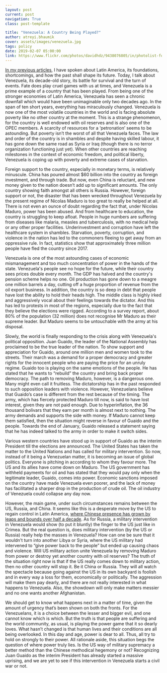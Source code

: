 ```yaml
---
layout: post
current: post
navigation: True
class: post-template

title: "Venezuela: A Country Being Played?"
author: atreyi.bhaumik
cover: assets/images/venezuela.jpg
tags: policy
date: 2019-02-07 05:00:00
link: https://www.flickr.com/photos/davidhdz/9438076805/in/photolist-fo1Bqa-B2sbJm-5trFh4-2yW382-Eg9nSP-g5Uiw-fHtVzk-PEtev-EyAxsj-KDTHVF-knUx7-f7J8pB-6PviJw-bno1D-8myDfs-nf1XXz-DQTWyT-8Jwnfb-6yjdv-sHCok-F4WSwy-HDzytJ-KexQFm-DTPA4G-Toogfh-HDzu9w-e1uC5a-JBGCQ-9V5yt-nt9yXB-bNpqk2-BKb8rg-EMpKsX-vKur7v-RkazUc-hTNWq-EZ4ok-4x3pQ2-JHpyTk-EupGNh-gX8GGc-fNwnso-HfBtrY-24poyy7-JMLm6W-KYyVH5-LmELX8-axZToY-GTjjFW-26AZne3
---
```

[In my previous articles](https://thepangean.com/author/atreyi.bhaumik/), I have spoken about Latin America, its foundations, shortcomings, and how the past shall shape its future. Today, I talk about Venezuela, its decade-old story, its battle for survival and the turn of events. Fate does play cruel games with us at times, and Venezuela is a prime example of a country that has been played. From being one of the stronger economies of Latin America, Venezuela has seen a chronic downfall which would have been unimaginable only two decades ago. In the span of ten short years, everything has miraculously changed. Venezuela is now one of the most volatile countries in the world and is facing absolute poverty like no other country at the moment. This is a strange phenomenon, for the country is well endowed with oil reserves and is also one of the OPEC members. A scarcity of resources for a ‘petronation’ seems to be astounding. But poverty isn’t the worst of all that Venezuela faces. The law and order of the country is in shambles and despite having skilled labour, it has gone down the same road as Syria or Iraq (though there is no terror organization functioning just yet). When other countries are reaching milestones in the context of economic freedom, and political liberty, Venezuela is coping up with poverty and extreme cases of starvation.

Foreign support to the country, especially in monetary terms, is relatively minuscule. China has poured almost $60 billion into the country as foreign investment, and through trade. But now, even China is reluctant, and new money given to the nation doesn’t add up to significant amounts. The only country showing faith amongst all others is Russia. However, foreign support or not, the disaster that has been wrecked throughout Venezuela by the present regime of Nicolas Maduro is too great to really be helped at all. There is not even an ounce of doubt regarding the fact that, under Nicolas Maduro, power has been abused. And from healthcare to education, the country is struggling to keep afloat. People in huge numbers are suffering from diseases like malaria, measles and tuberculosis, with no medical help or any other proper facilities. Underinvestment and corruption have left the healthcare system in shambles. Starvation, poverty, corruption, and violence in the nation has led to the commoners fleeing to get away from an oppressive rule. In fact, statistics show that approximately three million people have fled the country since 2017.

Venezuela is one of the most astounding cases of economic mismanagement and too much concentration of power in the hands of the state. Venezuela's people see no hope for the future, while their country sees prices double every month. The GDP has halved and the country's pension scheme helps no one. Oil production has gone down to a meagre one million barrels a day, cutting off a huge proportion of revenue from the oil export business. In addition, the country is so deep in debt that people have lost the ability to hold their heads high. The middle class is highly irked and aggressively vocal about their feelings towards the dictator. And this has led to protests in most of the regions, especially due to the fact that they believe the elections were rigged. According to a survey report, about 80% of the population (32 million) does not recognise Mr Maduro as their supreme leader. But Maduro seems to be untouchable with the army at his disposal.

Slowly, the world is finally responding to the crisis along with Venezuela's political opposition. Juan Guaido, the leader of the National Assembly has proclaimed to be the true leader of the nation. To show support and appreciation for Guaido, around one million men and women took to the streets. Their march was a demand for a proper democracy and greater rights for the innocent people who are paying the price for an unruly regime. Guaido too is playing on the same emotions of the people. He has stated that he wants to “rebuild” the country and bring back proper democracy. The path to removing Maduro, however, is a dangerous one. Many might even call it fruitless. The dictatorship has in the past responded to such opposition leaders with violence. However, Venezuelans believe that Guaido’s case is different from the rest because of the timing. The army, which has fiercely protected Maduro till now, is said to have lost interest, given they are not paid enough. Due to hyperinflation, the 36 thousand bolivars that they earn per month is almost next to nothing. The army demands and supports the side with money. If Maduro cannot keep them satisfied, then the situation might reverse in favour of Guaido and the people. Towards the end of January, Guaido released a statement saying that he has indeed talked to the army in order to make it switch sides.

Various western countries have stood up in support of Guaido as the interim President till the elections are announced.  The United States has taken the matter to the United Nations and has called for military intervention. So now, instead of it being a Venezuelan matter, it is becoming an issue of global politics. Everyone is pitching in according to whom they favour more. The US and its allies have come down on Maduro. The US government has withheld payments for oil and has stated that they would pay only when the legitimate leader, Guaido, comes into power. Economic sanctions imposed on the country have made Venezuela even poorer, and the lack of money has facilitated a sharper drop in the production of crude oil. The oil industry of Venezuela could collapse any day now.

However, the main game, under such circumstances remains between the US, Russia, and China. It seems like this is a desperate move by the US to regain control in Latin America, [where Chinese presence has grown by leaps and bounds over half a decade](https://thepangean.com/China-in-Latin-America). As for Russia, a military intervention in Venezuela would show (to put it bluntly) the finger to the US just like in Crimea. But the real question is, does military intervention (by the US or Russia) really help the masses in Venezuela? How can one be sure that it wouldn’t turn into another Libya or Syria, where the US military had intervened to “give power back to the people” but ended up causing chaos and violence. Will US military action unite Venezuela by removing Maduro from power or destroy yet another country with oil reserves? The truth of the situation right now is that if the US really comes down to military action, then no other country will stop it. Be it China or Russia. They will all watch the spectacle because going against the US in its own backyard is foolish and in every way a loss for them, economically or politically. The aggression will make them pay dearly, and there are not really interested in what happens to Venezuela. Also, the showdown will only make matters messier and no one wants another Afghanistan.

We should get to know what happens next in a matter of time, given the amount of urgency that’s been shown on both the fronts. For the Venezuelans, it is a choice between the lesser and bigger evil, and one cannot know which is which. But the truth is that people are suffering and the world community, as usual, is playing the power game that it so dearly loves. What hasn’t changed is that human lives and their conditions are all being overlooked. In this day and age, power is dear to all. Thus, all try to hold on strongly to their power. All rationale aside, this situation begs the question of where power truly lies. Is the US way of military supremacy a better method than the Chinese methodical hegemony or not? Recognizing Juan Guaido as the interim President has already started a massive uprising, and we are yet to see if this intervention in Venezuela starts a civil war or not.

